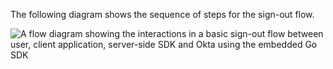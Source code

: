 The following diagram shows the sequence of steps for the sign-out flow.

<div class="three-quarter">

![A flow diagram showing the interactions in a basic sign-out flow between user, client application, server-side SDK and Okta using the embedded Go SDK](/img/oie-embedded-sdk/oie-embedded-go-sign-out-flow-diagram.png)

<!--
   Source image: https://www.figma.com/file/YH5Zhzp66kGCglrXQUag2E/%F0%9F%93%8A-Updated-Diagrams-for-Dev-Docs?type=design&node-id=4343%3A25271&mode=design&t=Zl0pQHW1kqZli8ZO-1  oie-embedded-sdk/oie-embedded-go-sign-out-flow-diagram
-->

</div>
